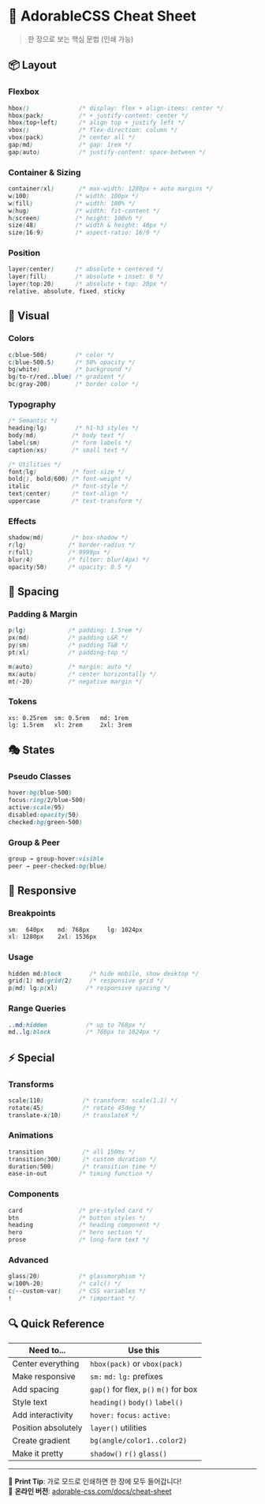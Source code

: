 # 🎯 AdorableCSS Cheat Sheet

> 한 장으로 보는 핵심 문법 (인쇄 가능)

## 📦 Layout

### Flexbox
```css
hbox()              /* display: flex + align-items: center */
hbox(pack)          /* + justify-content: center */
hbox(top+left)      /* align top + justify left */
vbox()              /* flex-direction: column */
vbox(pack)          /* center all */
gap(md)             /* gap: 1rem */
gap(auto)           /* justify-content: space-between */
```

### Container & Sizing
```css
container(xl)       /* max-width: 1280px + auto margins */
w(100)             /* width: 100px */
w(fill)            /* width: 100% */
w(hug)             /* width: fit-content */
h(screen)          /* height: 100vh */
size(48)           /* width & height: 48px */
size(16:9)         /* aspect-ratio: 16/9 */
```

### Position
```css
layer(center)      /* absolute + centered */
layer(fill)        /* absolute + inset: 0 */
layer(top:20)      /* absolute + top: 20px */
relative, absolute, fixed, sticky
```

## 🎨 Visual

### Colors
```css
c(blue-500)        /* color */
c(blue-500.5)      /* 50% opacity */
bg(white)          /* background */
bg(to-r/red..blue) /* gradient */
bc(gray-200)       /* border color */
```

### Typography
```css
/* Semantic */
heading(lg)        /* h1-h3 styles */
body(md)          /* body text */
label(sm)         /* form labels */
caption(xs)       /* small text */

/* Utilities */
font(lg)          /* font-size */
bold(), bold(600) /* font-weight */
italic            /* font-style */
text(center)      /* text-align */
uppercase         /* text-transform */
```

### Effects
```css
shadow(md)        /* box-shadow */
r(lg)            /* border-radius */
r(full)          /* 9999px */
blur(4)          /* filter: blur(4px) */
opacity(50)      /* opacity: 0.5 */
```

## 🔧 Spacing

### Padding & Margin
```css
p(lg)            /* padding: 1.5rem */
px(md)           /* padding L&R */
py(sm)           /* padding T&B */
pt(xl)           /* padding-top */

m(auto)          /* margin: auto */
mx(auto)         /* center horizontally */
mt(-20)          /* negative margin */
```

### Tokens
```
xs: 0.25rem  sm: 0.5rem   md: 1rem
lg: 1.5rem   xl: 2rem     2xl: 3rem
```

## 🎭 States

### Pseudo Classes
```css
hover:bg(blue-500)
focus:ring(2/blue-500)
active:scale(95)
disabled:opacity(50)
checked:bg(green-500)
```

### Group & Peer
```css
group → group-hover:visible
peer → peer-checked:bg(blue)
```

## 📱 Responsive

### Breakpoints
```css
sm:  640px    md: 768px     lg: 1024px
xl: 1280px    2xl: 1536px
```

### Usage
```css
hidden md:block        /* hide mobile, show desktop */
grid(1) md:grid(2)     /* responsive grid */
p(md) lg:p(xl)        /* responsive spacing */
```

### Range Queries
```css
..md:hidden           /* up to 768px */
md..lg:block          /* 768px to 1024px */
```

## ⚡ Special

### Transforms
```css
scale(110)           /* transform: scale(1.1) */
rotate(45)           /* rotate 45deg */
translate-x(10)      /* translateX */
```

### Animations
```css
transition           /* all 150ms */
transition(300)      /* custom duration */
duration(500)        /* transition time */
ease-in-out         /* timing function */
```

### Components
```css
card                /* pre-styled card */
btn                 /* button styles */
heading             /* heading component */
hero                /* hero section */
prose               /* long-form text */
```

### Advanced
```css
glass(20)           /* glassmorphism */
w(100%-20)          /* calc() */
c(--custom-var)     /* CSS variables */
!                   /* !important */
```

## 🔍 Quick Reference

| Need to... | Use this |
|------------|----------|
| Center everything | `hbox(pack)` or `vbox(pack)` |
| Make responsive | `sm:` `md:` `lg:` prefixes |
| Add spacing | `gap()` for flex, `p()` `m()` for box |
| Style text | `heading()` `body()` `label()` |
| Add interactivity | `hover:` `focus:` `active:` |
| Position absolutely | `layer()` utilities |
| Create gradient | `bg(angle/color1..color2)` |
| Make it pretty | `shadow()` `r()` `glass()` |

---

📄 **Print Tip**: 가로 모드로 인쇄하면 한 장에 모두 들어갑니다!  
🔗 **온라인 버전**: [adorable-css.com/docs/cheat-sheet](/docs/cheat-sheet)